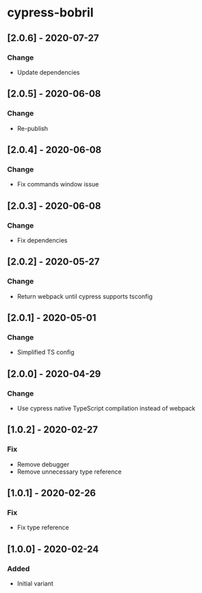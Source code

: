 # cypress-bobril

## [2.0.6] - 2020-07-27

### Change

-   Update dependencies

## [2.0.5] - 2020-06-08

### Change

-   Re-publish

## [2.0.4] - 2020-06-08

### Change

-   Fix commands window issue

## [2.0.3] - 2020-06-08

### Change

-   Fix dependencies

## [2.0.2] - 2020-05-27

### Change

-   Return webpack until cypress supports tsconfig

## [2.0.1] - 2020-05-01

### Change

-   Simplified TS config

## [2.0.0] - 2020-04-29

### Change

-   Use cypress native TypeScript compilation instead of webpack

## [1.0.2] - 2020-02-27

### Fix

-   Remove debugger
-   Remove unnecessary type reference

## [1.0.1] - 2020-02-26

### Fix

-   Fix type reference

## [1.0.0] - 2020-02-24

### Added

-   Initial variant
